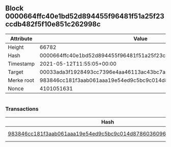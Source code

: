 ## Block 0000664ffc40e1bd52d894455f96481f51a25f23ccdb482f5f10e851c262998c

Attribute | Value
--- | ---
Height | 66782
Hash | 0000664ffc40e1bd52d894455f96481f51a25f23ccdb482f5f10e851c262998c
Timestamp | 2021-05-12T11:55:05+00:00
Target | 00033ada3f1928493cc7396e4aa46113ac43bc7ac52aab5d08e3934913716f64
Merke root | 983846cc181f3aab061aaa19e54ed9c5bc9c014d8786036096eeed0ab6f77f71
Nonce | 4101051631

```

```

### Transactions

Hash | Amount
--- | ---
[983846cc181f3aab061aaa19e54ed9c5bc9c014d8786036096eeed0ab6f77f71](983846cc181f3aab061aaa19e54ed9c5bc9c014d8786036096eeed0ab6f77f71.md) | 10.00000000 SKEPTI 
